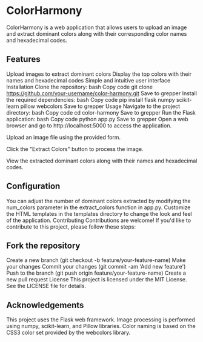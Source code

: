 # ColorHarmony
ColorHarmony is a web application that allows users to upload an image and extract dominant colors along with their corresponding color names and hexadecimal codes.

## Features
Upload images to extract dominant colors
Display the top colors with their names and hexadecimal codes
Simple and intuitive user interface
Installation
Clone the repository:
bash
Copy code
git clone https://github.com/your-username/color-harmony.git
Save to grepper
Install the required dependencies:
bash
Copy code
pip install flask numpy scikit-learn pillow webcolors
Save to grepper
Usage
Navigate to the project directory:
bash
Copy code
cd color-harmony
Save to grepper
Run the Flask application:
bash
Copy code
python app.py
Save to grepper
Open a web browser and go to http://localhost:5000 to access the application.

Upload an image file using the provided form.

Click the "Extract Colors" button to process the image.

View the extracted dominant colors along with their names and hexadecimal codes.

## Configuration
You can adjust the number of dominant colors extracted by modifying the num_colors parameter in the extract_colors function in app.py.
Customize the HTML templates in the templates directory to change the look and feel of the application.
Contributing
Contributions are welcome! If you'd like to contribute to this project, please follow these steps:

## Fork the repository
Create a new branch (git checkout -b feature/your-feature-name)
Make your changes
Commit your changes (git commit -am 'Add new feature')
Push to the branch (git push origin feature/your-feature-name)
Create a new pull request
License
This project is licensed under the MIT License. See the LICENSE file for details.

## Acknowledgements
This project uses the Flask web framework.
Image processing is performed using numpy, scikit-learn, and Pillow libraries.
Color naming is based on the CSS3 color set provided by the webcolors library.
